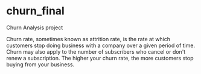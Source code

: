 # churn_final
Churn Analysis project 

Churn rate, sometimes known as attrition rate, is the rate at which customers stop doing business with a company over a given period of time. 
Churn may also apply to the number of subscribers who cancel or don't renew a subscription.
The higher your churn rate, the more customers stop buying from your business.
